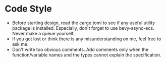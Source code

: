 # Code Style
- Before starting design, read the cargo.toml to see if any useful utility package is installed. Especially, don't forget to use bevy-async-ecs. Never make a queue yourself.
- If you got lost or think there is any misunderstanding on me, feel free to ask me.
- Don't write too obvious comments. Add comments only when the function/variable names and the types cannot explain the specification.
